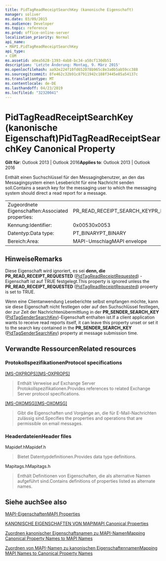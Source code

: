 ```yaml
---
title: PidTagReadReceiptSearchKey (kanonische Eigenschaft)
manager: soliver
ms.date: 03/09/2015
ms.audience: Developer
ms.topic: reference
ms.prod: office-online-server
localization_priority: Normal
api_name:
- MAPI.PidTagReadReceiptSearchKey
api_type:
- COM
ms.assetid: a0ea5628-1393-4ab8-bc34-a58cf130db51
description: 'Letzte Änderung: Montag, 9. März 2015'
ms.openlocfilehash: aa92e224f10fd652078b965c8e3a0b5ab59cc388
ms.sourcegitcommit: 8fe462c32b91c87911942c188f3445e85a54137c
ms.translationtype: MT
ms.contentlocale: de-DE
ms.lasthandoff: 04/23/2019
ms.locfileid: "32320041"
---
```

# <a name="pidtagreadreceiptsearchkey-canonical-property"></a><span data-ttu-id="b4939-103">PidTagReadReceiptSearchKey (kanonische Eigenschaft)</span><span class="sxs-lookup"><span data-stu-id="b4939-103">PidTagReadReceiptSearchKey Canonical Property</span></span>

  
  
<span data-ttu-id="b4939-104">**Gilt für**: Outlook 2013 | Outlook 2016</span><span class="sxs-lookup"><span data-stu-id="b4939-104">**Applies to**: Outlook 2013 | Outlook 2016</span></span> 
  
<span data-ttu-id="b4939-105">Enthält einen Suchschlüssel für den Messagingbenutzer, an den das Messagingsystem einen Lesebericht für eine Nachricht senden soll.</span><span class="sxs-lookup"><span data-stu-id="b4939-105">Contains a search key for the messaging user to which the messaging system should direct a read report for a message.</span></span>
  
|||
|:-----|:-----|
|<span data-ttu-id="b4939-106">Zugeordnete Eigenschaften:</span><span class="sxs-lookup"><span data-stu-id="b4939-106">Associated properties:</span></span>  <br/> |<span data-ttu-id="b4939-107">PR_READ_RECEIPT_SEARCH_KEY</span><span class="sxs-lookup"><span data-stu-id="b4939-107">PR_READ_RECEIPT_SEARCH_KEY</span></span>  <br/> |
|<span data-ttu-id="b4939-108">Kennung:</span><span class="sxs-lookup"><span data-stu-id="b4939-108">Identifier:</span></span>  <br/> |<span data-ttu-id="b4939-109">0x0053</span><span class="sxs-lookup"><span data-stu-id="b4939-109">0x0053</span></span>  <br/> |
|<span data-ttu-id="b4939-110">Datentyp:</span><span class="sxs-lookup"><span data-stu-id="b4939-110">Data type:</span></span>  <br/> |<span data-ttu-id="b4939-111">PT_BINARY</span><span class="sxs-lookup"><span data-stu-id="b4939-111">PT_BINARY</span></span>  <br/> |
|<span data-ttu-id="b4939-112">Bereich:</span><span class="sxs-lookup"><span data-stu-id="b4939-112">Area:</span></span>  <br/> |<span data-ttu-id="b4939-113">MAPI-Umschlag</span><span class="sxs-lookup"><span data-stu-id="b4939-113">MAPI envelope</span></span>  <br/> |
   
## <a name="remarks"></a><span data-ttu-id="b4939-114">Hinweise</span><span class="sxs-lookup"><span data-stu-id="b4939-114">Remarks</span></span>

<span data-ttu-id="b4939-115">Diese Eigenschaft wird ignoriert, es sei **denn, die PR_READ_RECEIPT_REQUESTED** ([PidTagReadReceiptRequested](pidtagreadreceiptrequested-canonical-property.md)) -Eigenschaft ist auf TRUE festgelegt.</span><span class="sxs-lookup"><span data-stu-id="b4939-115">This property is ignored unless the **PR_READ_RECEIPT_REQUESTED** ([PidTagReadReceiptRequested](pidtagreadreceiptrequested-canonical-property.md)) property is set to TRUE.</span></span>
  
<span data-ttu-id="b4939-116">Wenn eine Clientanwendung Leseberichte selbst empfangen möchte, kann sie diese Eigenschaft nicht festlegen oder auf den Suchschlüssel festlegen, der zur Zeit der Nachrichtenübermittlung in der **PR_SENDER_SEARCH_KEY** ([PidTagSenderSearchKey](pidtagsendersearchkey-canonical-property.md))-Eigenschaft enthalten ist.</span><span class="sxs-lookup"><span data-stu-id="b4939-116">If a client application wants to receive read reports itself, it can leave this property unset or set it to the search key contained in the **PR_SENDER_SEARCH_KEY** ([PidTagSenderSearchKey](pidtagsendersearchkey-canonical-property.md)) property at message submission time.</span></span>
  
## <a name="related-resources"></a><span data-ttu-id="b4939-117">Verwandte Ressourcen</span><span class="sxs-lookup"><span data-stu-id="b4939-117">Related resources</span></span>

### <a name="protocol-specifications"></a><span data-ttu-id="b4939-118">Protokollspezifikationen</span><span class="sxs-lookup"><span data-stu-id="b4939-118">Protocol specifications</span></span>

<span data-ttu-id="b4939-119">[[MS-OXPROPS]](https://msdn.microsoft.com/library/f6ab1613-aefe-447d-a49c-18217230b148%28Office.15%29.aspx)</span><span class="sxs-lookup"><span data-stu-id="b4939-119">[[MS-OXPROPS]](https://msdn.microsoft.com/library/f6ab1613-aefe-447d-a49c-18217230b148%28Office.15%29.aspx)</span></span>
  
> <span data-ttu-id="b4939-120">Enthält Verweise auf Exchange Server Protokollspezifikationen.</span><span class="sxs-lookup"><span data-stu-id="b4939-120">Provides references to related Exchange Server protocol specifications.</span></span>
    
<span data-ttu-id="b4939-121">[[MS-OXOMSG]](https://msdn.microsoft.com/library/daa9120f-f325-4afb-a738-28f91049ab3c%28Office.15%29.aspx)</span><span class="sxs-lookup"><span data-stu-id="b4939-121">[[MS-OXOMSG]](https://msdn.microsoft.com/library/daa9120f-f325-4afb-a738-28f91049ab3c%28Office.15%29.aspx)</span></span>
  
> <span data-ttu-id="b4939-122">Gibt die Eigenschaften und Vorgänge an, die für E-Mail-Nachrichten zulässig sind.</span><span class="sxs-lookup"><span data-stu-id="b4939-122">Specifies the properties and operations that are permissible on email messages.</span></span>
    
### <a name="header-files"></a><span data-ttu-id="b4939-123">Headerdateien</span><span class="sxs-lookup"><span data-stu-id="b4939-123">Header files</span></span>

<span data-ttu-id="b4939-124">Mapidef.h</span><span class="sxs-lookup"><span data-stu-id="b4939-124">Mapidef.h</span></span>
  
> <span data-ttu-id="b4939-125">Bietet Datentypdefinitionen.</span><span class="sxs-lookup"><span data-stu-id="b4939-125">Provides data type definitions.</span></span>
    
<span data-ttu-id="b4939-126">Mapitags.h</span><span class="sxs-lookup"><span data-stu-id="b4939-126">Mapitags.h</span></span>
  
> <span data-ttu-id="b4939-127">Enthält Definitionen von Eigenschaften, die als alternative Namen aufgeführt sind.</span><span class="sxs-lookup"><span data-stu-id="b4939-127">Contains definitions of properties listed as alternate names.</span></span>
    
## <a name="see-also"></a><span data-ttu-id="b4939-128">Siehe auch</span><span class="sxs-lookup"><span data-stu-id="b4939-128">See also</span></span>



[<span data-ttu-id="b4939-129">MAPI-Eigenschaften</span><span class="sxs-lookup"><span data-stu-id="b4939-129">MAPI Properties</span></span>](mapi-properties.md)
  
[<span data-ttu-id="b4939-130">KANONISCHE EIGENSCHAFTEN VON MAPI</span><span class="sxs-lookup"><span data-stu-id="b4939-130">MAPI Canonical Properties</span></span>](mapi-canonical-properties.md)
  
[<span data-ttu-id="b4939-131">Zuordnen kanonischer Eigenschaftsnamen zu MAPI-Namen</span><span class="sxs-lookup"><span data-stu-id="b4939-131">Mapping Canonical Property Names to MAPI Names</span></span>](mapping-canonical-property-names-to-mapi-names.md)
  
[<span data-ttu-id="b4939-132">Zuordnen von MAPI-Namen zu kanonischen Eigenschaftennamen</span><span class="sxs-lookup"><span data-stu-id="b4939-132">Mapping MAPI Names to Canonical Property Names</span></span>](mapping-mapi-names-to-canonical-property-names.md)

